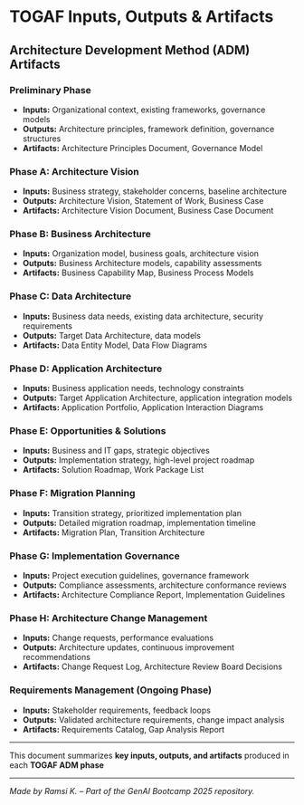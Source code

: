 # TOGAF Inputs, Outputs & Artifacts

## **Architecture Development Method (ADM) Artifacts**

### **Preliminary Phase**

- **Inputs:** Organizational context, existing frameworks, governance models
- **Outputs:** Architecture principles, framework definition, governance structures
- **Artifacts:** Architecture Principles Document, Governance Model

### **Phase A: Architecture Vision**

- **Inputs:** Business strategy, stakeholder concerns, baseline architecture
- **Outputs:** Architecture Vision, Statement of Work, Business Case
- **Artifacts:** Architecture Vision Document, Business Case Document

### **Phase B: Business Architecture**

- **Inputs:** Organization model, business goals, architecture vision
- **Outputs:** Business Architecture models, capability assessments
- **Artifacts:** Business Capability Map, Business Process Models

### **Phase C: Data Architecture**

- **Inputs:** Business data needs, existing data architecture, security requirements
- **Outputs:** Target Data Architecture, data models
- **Artifacts:** Data Entity Model, Data Flow Diagrams

### **Phase D: Application Architecture**

- **Inputs:** Business application needs, technology constraints
- **Outputs:** Target Application Architecture, application integration models
- **Artifacts:** Application Portfolio, Application Interaction Diagrams

### **Phase E: Opportunities & Solutions**

- **Inputs:** Business and IT gaps, strategic objectives
- **Outputs:** Implementation strategy, high-level project roadmap
- **Artifacts:** Solution Roadmap, Work Package List

### **Phase F: Migration Planning**

- **Inputs:** Transition strategy, prioritized implementation plan
- **Outputs:** Detailed migration roadmap, implementation timeline
- **Artifacts:** Migration Plan, Transition Architecture

### **Phase G: Implementation Governance**

- **Inputs:** Project execution guidelines, governance framework
- **Outputs:** Compliance assessments, architecture conformance reviews
- **Artifacts:** Architecture Compliance Report, Implementation Guidelines

### **Phase H: Architecture Change Management**

- **Inputs:** Change requests, performance evaluations
- **Outputs:** Architecture updates, continuous improvement recommendations
- **Artifacts:** Change Request Log, Architecture Review Board Decisions

### **Requirements Management (Ongoing Phase)**

- **Inputs:** Stakeholder requirements, feedback loops
- **Outputs:** Validated architecture requirements, change impact analysis
- **Artifacts:** Requirements Catalog, Gap Analysis Report

---

This document summarizes **key inputs, outputs, and artifacts** produced in each **TOGAF ADM phase**

---

*Made by Ramsi K. – Part of the GenAI Bootcamp 2025 repository.*
